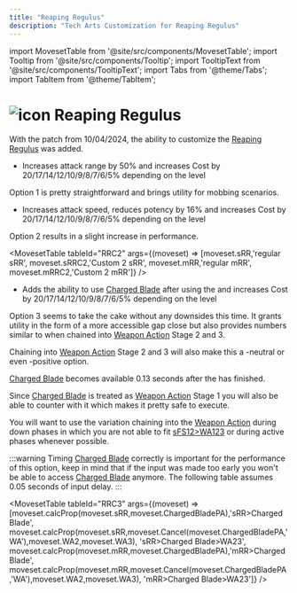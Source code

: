 ```yaml
---
title: "Reaping Regulus"
description: "Tech Arts Customization for Reaping Regulus"
---
```

import MovesetTable from '@site/src/components/MovesetTable';
import Tooltip from '@site/src/components/Tooltip';
import TooltipText from '@site/src/components/TooltipText';
import Tabs from '@theme/Tabs';
import TabItem from '@theme/TabItem';

# <img src="/PA/38px-NGSUIPhotonArtReapingRegulus.png" alt="icon" className="heading-icon"/> Reaping Regulus
With the patch from 10/04/2024, the ability to customize the <Tooltip term="PA" /> [Reaping Regulus](/moveset/photon-arts#srr) was added.

<Tabs>
<TabItem value="c1" label="Customization 1">

* Increases attack range by 50% and increases <Tooltip term="PP" /> Cost by 20/17/14/12/10/9/8/7/6/5% depending on the level

Option 1 is pretty straightforward and brings utility for mobbing scenarios.

</TabItem>
<TabItem value="c2" label="Customization 2">

* Increases attack speed, reduces potency by 16% and increases <Tooltip term="PP" /> Cost by 20/17/14/12/10/9/8/7/6/5% depending on the level

Option 2 results in a slight increase in performance.

<MovesetTable tableId="RRC2" args={(moveset) => [moveset.sRR,'regular sRR', moveset.sRRC2,'Custom 2 sRR', moveset.mRR,'regular mRR', moveset.mRRC2,'Custom 2 mRR']} />

</TabItem>
<TabItem value="c3" label="Customization 3 (Recommended)" default>

* Adds the ability to use [Charged Blade](/moveset/normal-attack#charged-blade) after using the <Tooltip term="PA" /> and increases <Tooltip term="PP" /> Cost by 20/17/14/12/10/9/8/7/6/5% depending on the level

Option 3 seems to take the cake without any downsides this time. It grants utility in the form of a more accessible gap close but also provides <Tooltip term="DPS" /> numbers similar to [<Tooltip term="sFS12" />](/moveset/photon-arts#sfs12) when chained into [Weapon Action](/moveset/weapon-action#wa123) Stage 2 and 3.

Chaining into [Weapon Action](/moveset/weapon-action#wa123) Stage 2 and 3 will also make this a <Tooltip term="PP" />-neutral or even <Tooltip term="PP" />-positive option.

[Charged Blade](/moveset/normal-attack#charged-blade) becomes available 0.13 seconds after the <Tooltip term="PA" /> has finished.

Since [Charged Blade](/moveset/normal-attack#charged-blade) is treated as [Weapon Action](/moveset/weapon-action#wa123) Stage 1 you will also be able to counter with it which makes it pretty safe to execute.

You will want to use the variation chaining into the [Weapon Action](/moveset/weapon-action#wa123) during down phases in which you are not able to fit [sFS12>WA123](/moveset/animation-canceling#sfs12wa123) or during active phases whenever possible.

:::warning
Timing [Charged Blade](/moveset/normal-attack#charged-blade) correctly is important for the performance of this option, keep in mind that if the input was made too early you won't be able to access [Charged Blade](/moveset/normal-attack#charged-blade) anymore. The following table assumes 0.05 seconds of input delay.
:::

<MovesetTable tableId="RRC3" args={(moveset) => [moveset.calcProp(moveset.sRR,moveset.ChargedBladePA),'sRR>Charged Blade', moveset.calcProp(moveset.sRR,moveset.Cancel(moveset.ChargedBladePA,'WA'),moveset.WA2,moveset.WA3), 'sRR>Charged Blade>WA23', moveset.calcProp(moveset.mRR,moveset.ChargedBladePA),'mRR>Charged Blade', moveset.calcProp(moveset.mRR,moveset.Cancel(moveset.ChargedBladePA,'WA'),moveset.WA2,moveset.WA3), 'mRR>Charged Blade>WA23']} />

</TabItem>
</Tabs>
